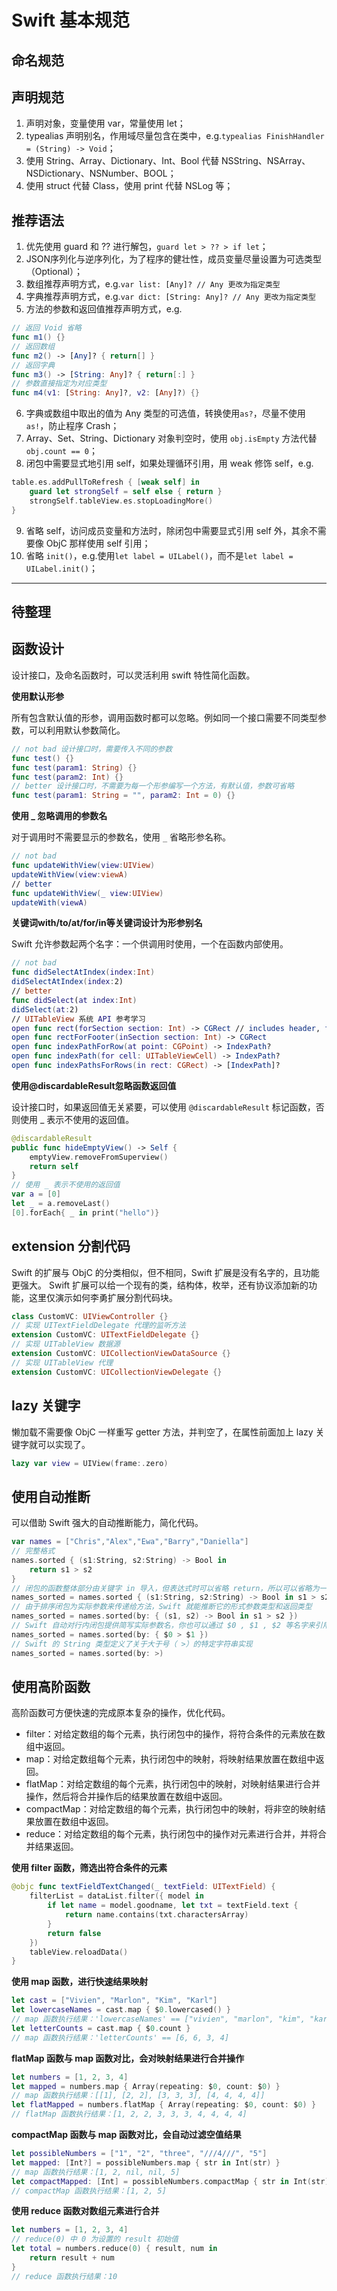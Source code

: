 # Swift 基本规范

## 命名规范

## 声明规范

1. 声明对象，变量使用 var，常量使用 let；
2. typealias 声明别名，作用域尽量包含在类中，e.g.`typealias FinishHandler = (String) -> Void`；
3. 使用 String、Array、Dictionary、Int、Bool 代替 NSString、NSArray、NSDictionary、NSNumber、BOOL；
4. 使用 struct 代替 Class，使用 print 代替 NSLog 等；

## 推荐语法

1. 优先使用 guard 和 ?? 进行解包，`guard let > ?? > if let`；
2. JSON序列化与逆序列化，为了程序的健壮性，成员变量尽量设置为可选类型（Optional）；
3. 数组推荐声明方式，e.g.`var list: [Any]? // Any 更改为指定类型`
4. 字典推荐声明方式，e.g.`var dict: [String: Any]? // Any 更改为指定类型`
5. 方法的参数和返回值推荐声明方式，e.g.
```swift
// 返回 Void 省略
func m1() {}
// 返回数组
func m2() -> [Any]? { return[] }
// 返回字典
func m3() -> [String: Any]? { return[:] }
// 参数直接指定为对应类型
func m4(v1: [String: Any]?, v2: [Any]?) {}
```
6. 字典或数组中取出的值为 Any 类型的可选值，转换使用`as?`，尽量不使用`as!`，防止程序 Crash；
7. Array、Set、String、Dictionary 对象判空时，使用 `obj.isEmpty` 方法代替 `obj.count == 0`；
8. 闭包中需要显式地引用 self，如果处理循环引用，用 weak 修饰 self，e.g.
```swift
table.es.addPullToRefresh { [weak self] in
    guard let strongSelf = self else { return }
    strongSelf.tableView.es.stopLoadingMore()
}
```
9. 省略 self，访问成员变量和方法时，除闭包中需要显式引用 self 外，其余不需要像 ObjC 那样使用 self 引用；
10. 省略 `init()`，e.g.使用`let label = UILabel()`，而不是`let label = UILabel.init()`；

---------
待整理
---------

## 函数设计

设计接口，及命名函数时，可以灵活利用 swift 特性简化函数。

**使用默认形参**

所有包含默认值的形参，调用函数时都可以忽略。例如同一个接口需要不同类型参数，可以利用默认参数简化。

```swift
// not bad 设计接口时，需要传入不同的参数
func test() {}
func test(param1: String) {}
func test(param2: Int) {}
// better 设计接口时，不需要为每一个形参编写一个方法，有默认值，参数可省略
func test(param1: String = "", param2: Int = 0) {}
```

**使用 _ 忽略调用的参数名**

对于调用时不需要显示的参数名，使用 `_` 省略形参名称。

```swift
// not bad
func updateWithView(view:UIView)
updateWithView(view:viewA)
// better
func updateWithView(_ view:UIView)
updateWith(viewA)
```

**关键词with/to/at/for/in等关键词设计为形参别名**

Swift 允许参数起两个名字：一个供调用时使用，一个在函数内部使用。

```swift
// not bad
func didSelectAtIndex(index:Int)
didSelectAtIndex(index:2)
// better
func didSelect(at index:Int)
didSelect(at:2)
// UITableView 系统 API 参考学习
open func rect(forSection section: Int) -> CGRect // includes header, footer and all rows
open func rectForFooter(inSection section: Int) -> CGRect
open func indexPathForRow(at point: CGPoint) -> IndexPath?
open func indexPath(for cell: UITableViewCell) -> IndexPath?
open func indexPathsForRows(in rect: CGRect) -> [IndexPath]?
```

**使用@discardableResult忽略函数返回值**

设计接口时，如果返回值无关紧要，可以使用 `@discardableResult` 标记函数，否则使用 _ 表示不使用的返回值。

```swift
@discardableResult
public func hideEmptyView() -> Self {
    emptyView.removeFromSuperview()
    return self
}
// 使用 _ 表示不使用的返回值
var a = [0]
let _ = a.removeLast()
[0].forEach{ _ in print("hello")}
```

## extension 分割代码

Swift 的扩展与 ObjC 的分类相似，但不相同，Swift 扩展是没有名字的，且功能更强大。
Swift 扩展可以给一个现有的类，结构体，枚举，还有协议添加新的功能，这里仅演示如何李勇扩展分割代码块。

```swift
class CustomVC: UIViewController {}
// 实现 UITextFieldDelegate 代理的监听方法
extension CustomVC: UITextFieldDelegate {}
// 实现 UITableView 数据源
extension CustomVC: UICollectionViewDataSource {}
// 实现 UITableView 代理
extension CustomVC: UICollectionViewDelegate {}
```

## lazy 关键字

懒加载不需要像 ObjC 一样重写 getter 方法，并判空了，在属性前面加上 lazy 关键字就可以实现了。

```swift
lazy var view = UIView(frame:.zero)
```

## 使用自动推断

可以借助 Swift 强大的自动推断能力，简化代码。

```swift
var names = ["Chris","Alex","Ewa","Barry","Daniella"]
// 完整格式
names.sorted { (s1:String, s2:String) -> Bool in
    return s1 > s2
}
// 闭包的函数整体部分由关键字 in 导入，但表达式时可以省略 return，所以可以省略为一行
names_sorted = names.sorted { (s1:String, s2:String) -> Bool in s1 > s2 }
// 由于排序闭包为实际参数来传递给方法，Swift 就能推断它的形式参数类型和返回类型
names_sorted = names.sorted(by: { (s1, s2) -> Bool in s1 > s2 })
// Swift 自动对行内闭包提供简写实际参数名，你也可以通过 $0 , $1 , $2 等名字来引用闭包的实际参数值。
names_sorted = names.sorted(by: { $0 > $1 })
// Swift 的 String 类型定义了关于大于号（ >）的特定字符串实现
names_sorted = names.sorted(by: >)
```

## 使用高阶函数

高阶函数可方便快速的完成原本复杂的操作，优化代码。

* filter：对给定数组的每个元素，执行闭包中的操作，将符合条件的元素放在数组中返回。
* map：对给定数组每个元素，执行闭包中的映射，将映射结果放置在数组中返回。
* flatMap：对给定数组的每个元素，执行闭包中的映射，对映射结果进行合并操作，然后将合并操作后的结果放置在数组中返回。
* compactMap：对给定数组的每个元素，执行闭包中的映射，将非空的映射结果放置在数组中返回。
* reduce：对给定数组的每个元素，执行闭包中的操作对元素进行合并，并将合并结果返回。

**使用 filter 函数，筛选出符合条件的元素**

```swift
@objc func textFieldTextChanged(_ textField: UITextField) {
    filterList = dataList.filter({ model in
        if let name = model.goodname, let txt = textField.text {
            return name.contains(txt.charactersArray)
        }
        return false
    })
    tableView.reloadData()
}
```

**使用 map 函数，进行快速结果映射**

```swift
let cast = ["Vivien", "Marlon", "Kim", "Karl"]
let lowercaseNames = cast.map { $0.lowercased() }
// map 函数执行结果：'lowercaseNames' == ["vivien", "marlon", "kim", "karl"]
let letterCounts = cast.map { $0.count }
// map 函数执行结果：'letterCounts' == [6, 6, 3, 4]
```

**flatMap 函数与 map 函数对比，会对映射结果进行合并操作**

```swift
let numbers = [1, 2, 3, 4]
let mapped = numbers.map { Array(repeating: $0, count: $0) }
// map 函数执行结果：[[1], [2, 2], [3, 3, 3], [4, 4, 4, 4]]
let flatMapped = numbers.flatMap { Array(repeating: $0, count: $0) }
// flatMap 函数执行结果：[1, 2, 2, 3, 3, 3, 4, 4, 4, 4]
```

**compactMap 函数与 map 函数对比，会自动过滤空值结果**

```swift
let possibleNumbers = ["1", "2", "three", "///4///", "5"]
let mapped: [Int?] = possibleNumbers.map { str in Int(str) }
// map 函数执行结果：[1, 2, nil, nil, 5]
let compactMapped: [Int] = possibleNumbers.compactMap { str in Int(str) }
// compactMap 函数执行结果：[1, 2, 5]
```

**使用 reduce 函数对数组元素进行合并**

```swift
let numbers = [1, 2, 3, 4]
// reduce(0) 中 0 为设置的 result 初始值
let total = numbers.reduce(0) { result, num in
    return result + num
}
// reduce 函数执行结果：10
```
